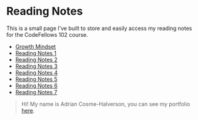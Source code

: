 # Reading Notes  

This is a small page I've built to store and easily access my reading notes for the CodeFellows 102 course.  

* [Growth Mindset](growthmindset.md)  
* [Reading Notes 1](class1reading.md)  
* [Reading Notes 2](class2reading.md)  
* [Reading Notes 3](class3reading.md)  
* [Reading Notes 4](class4reading.md)  
* [Reading Notes 5](class5reading.md)
* [Reading Notes 6](class6reading.md)
* [Reading Notes 7](class7reading.md)

> Hi! My name is Adrian Cosme-Halverson, you can see my portfolio [here][1]. 

[1]: https://github.com/AdrianCosme5850
